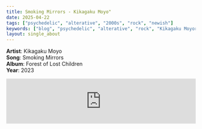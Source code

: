 ```yaml
---
title: Smoking Mirrors - Kikagaku Moyo"
date: 2025-04-22
tags: ["psychedelic", "alterative", "2000s", "rock", "newish"] 
keywords: ["blog", "psychedelic", "alterative", "rock", "Kikagaku Moyor"] #["indie-rock", "alterative", "rock", "lo-fi", "new", "60s", "70s", "80s", "90s", "2000s", "2010s", "2020s"]
layout: single_about
---
```


**Artist**: Kikagaku Moyo \
**Song**: Smoking Mirrors \
**Album**: Forest of Lost Children \
**Year**: 2023

<iframe style="border: 0; width: 100%; height: 120px;" src="https://bandcamp.com/EmbeddedPlayer/album=1920871528/size=large/bgcol=ffffff/linkcol=0687f5/tracklist=false/artwork=small/track=2947541976/transparent=true/" seamless><a href="https://kikagakumoyoggb.bandcamp.com/album/forest-of-lost-children">Forest of Lost Children by Kikagaku Moyo/幾何学模様</a></iframe>